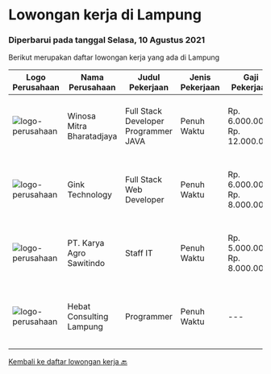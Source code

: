 
  # Lowongan kerja di Lampung

  ### Diperbarui pada tanggal Selasa, 10 Agustus 2021

  Berikut merupakan daftar lowongan kerja yang ada di Lampung

  |Logo Perusahaan | Nama Perusahaan | Judul Pekerjaan | Jenis Pekerjaan | Gaji Pekerjaan | Lokasi | Deskripsi | Tanggal diunggah | Pranala |
  | -------------- | --------------- | --------------- | --------- | --------- | -------------- | ------- | ----------- | ----------- |
  |![logo-perusahaan](https://image-service-cdn.seek.com.au/cd823704551af28e73a2059691a6e200c86b8a5f/ee4dce1061f3f616224767ad58cb2fc751b8d2dc)|Winosa Mitra Bharatadjaya|Full Stack Developer Programmer JAVA|Penuh Waktu|Rp. 6.000.000-Rp. 12.000.000|Lampung|Winosa Mitra is a young and fast growing Business consultancy and software development company based in Bandar Lampung. We are expanding and are...|Minggu, 08 Agustus 2021|https://www.jobstreet.co.id/id/job/full-stack-developer-programmer-java-3589106?token=0~0d74529d-b23b-459e-839e-9e704a18fc5b&sectionRank=1&jobId=jobstreet-id-job-3589106|
|![logo-perusahaan](https://image-service-cdn.seek.com.au/7db9ae711c4d51b5f3a283b3c8d704bd9502124a/ee4dce1061f3f616224767ad58cb2fc751b8d2dc)|Gink Technology|Full Stack Web Developer|Penuh Waktu|Rp. 6.000.000-Rp. 8.000.000|Bandar Lampung|Candidate must possess at least Bachelor's Degree in Engineering (Computer/Telecommunication), Computer Science/Information Technology, Computer...|Jumat, 06 Agustus 2021|https://www.jobstreet.co.id/id/job/full-stack-web-developer-3586809?token=0~0d74529d-b23b-459e-839e-9e704a18fc5b&sectionRank=2&jobId=jobstreet-id-job-3586809|
|![logo-perusahaan](https://image-service-cdn.seek.com.au/0f2a67c058d94897d58a0a17fe4841a21c734df3/ee4dce1061f3f616224767ad58cb2fc751b8d2dc)|PT. Karya Agro Sawitindo|Staff IT|Penuh Waktu|Rp. 5.000.000-Rp. 8.000.000|Bandar Lampung|• Minimal Sarjana di Teknik informatika• Setidaknya memiliki 2 tahun pengalaman• Mampu mendesain, membangun dan melakukan testing terhadap modul-modul...|Kamis, 22 Juli 2021|https://www.jobstreet.co.id/id/job/staff-it-3583119?token=0~0d74529d-b23b-459e-839e-9e704a18fc5b&sectionRank=3&jobId=jobstreet-id-job-3583119|
|![logo-perusahaan](https://us.123rf.com/450wm/pavelstasevich/pavelstasevich1811/pavelstasevich181101027/112815900-stock-vector-no-image-available-icon-flat-vector.jpg?ver=6)|Hebat Consulting Lampung|Programmer|Penuh Waktu|---|Bandar Lampung|Kualifikasi: Maksimal Usia 35 tahun Lulusan SMK atau S1 Teknik Informatika / Sistem Komputer Menguasai : Php Native, Php Framework (Minimal CI3),...|Sabtu, 17 Juli 2021|https://www.jobstreet.co.id/id/job/programmer-3580218?token=0~0d74529d-b23b-459e-839e-9e704a18fc5b&sectionRank=4&jobId=jobstreet-id-job-3580218|


  [Kembali ke daftar lowongan kerja 🔙](../README.md#daftar-lowongan-kerja)
  